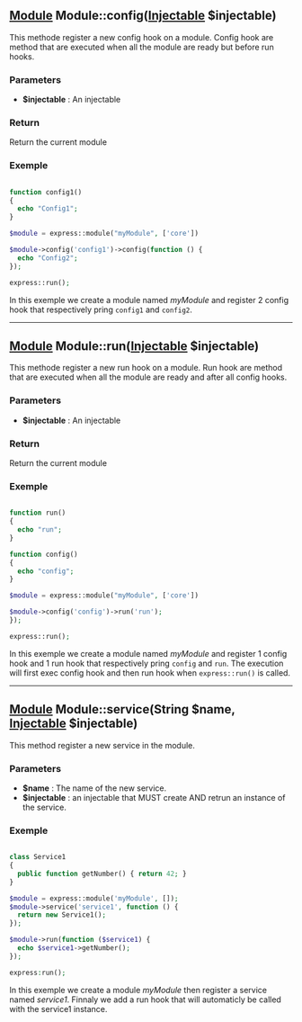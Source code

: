 ## [Module](#) Module::config([Injectable](./Injectable) $injectable) ##
This methode register a new config hook on a module. Config hook are method that are executed when all the module are ready but before run hooks.

### Parameters ###
  - **$injectable** : An injectable

### Return ###
Return the current module

### Exemple ###
```php

function config1()
{
  echo "Config1";
}

$module = express::module("myModule", ['core'])

$module->config('config1')->config(function () {
  echo "Config2";
});

express::run();
```
In this exemple we create a module named *myModule* and register 2 config hook that respectively pring `config1` and `config2`.

-------------------------------------------------------------------------------

## [Module](#) Module::run([Injectable](./Injectable) $injectable) ##
This methode register a new run hook on a module. Run hook are method that are executed when all the module are ready and after all config hooks.

### Parameters ###
  - **$injectable** : An injectable

### Return ###
Return the current module

### Exemple ###
```php

function run()
{
  echo "run";
}

function config()
{
  echo "config";
}

$module = express::module("myModule", ['core'])

$module->config('config')->run('run');
});

express::run();
```
In this exemple we create a module named *myModule* and register 1 config hook and 1 run hook that respectively pring `config` and `run`. The execution will first exec config hook and then run hook when `express::run()` is called.

-------------------------------------------------------------------------------

## [Module](#) Module::service(String $name, [Injectable](Injectable) $injectable) ##
This method register a new service in the module.

### Parameters ###
  - **$name** : The name of the new service.
  - **$injectable** : an injectable that MUST create AND retrun an instance of the service.

### Exemple ###
```php

class Service1
{
  public function getNumber() { return 42; }
}

$module = express::module('myModule', []);
$module->service('service1', function () {
  return new Service1();
});

$module->run(function ($service1) {
  echo $service1->getNumber();
});

express:run();

```
In this exemple we create a module *myModule* then register a service named *service1*. Finnaly we add a run hook that will automaticly be called with the service1 instance.